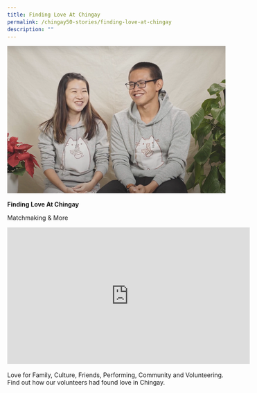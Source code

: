 ```yaml
---
title: Finding Love At Chingay
permalink: /chingay50-stories/finding-love-at-chingay
description: ""
---
```

![Finding Love At Chingay](/images/Chingay50%20Stories/finding%20love%20at%20chingay.png)

**Finding Love At Chingay**

Matchmaking & More

<iframe width="560" height="315" src="https://www.youtube.com/embed/QGwJJRqBJUE" title="YouTube video player" frameborder="0" allow="accelerometer; autoplay; clipboard-write; encrypted-media; gyroscope; picture-in-picture" allowfullscreen></iframe>

Love for Family, Culture, Friends, Performing, Community and Volunteering. Find out how our volunteers had found love in Chingay.